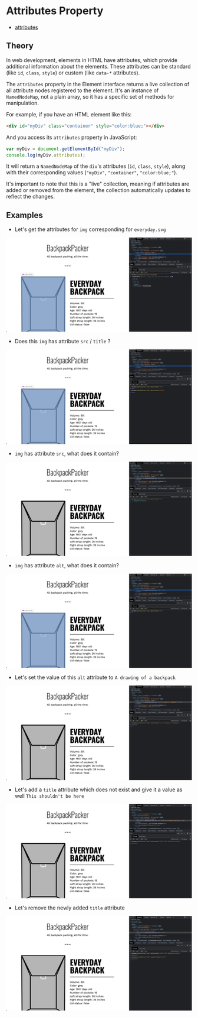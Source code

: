 # Attributes Property

- [attributes](https://developer.mozilla.org/en-US/docs/Web/API/Element/attributes)

## Theory

In web development, elements in HTML have attributes, which provide additional information about the elements. These attributes can be standard (like `id`, `class`, `style`) or custom (like `data-*` attributes). 

The `attributes` property in the Element interface returns a live collection of all attribute nodes registered to the element. It's an instance of `NamedNodeMap`, not a plain array, so it has a specific set of methods for manipulation. 

For example, if you have an HTML element like this:

```html
<div id="myDiv" class="container" style="color:blue;"></div>
```

And you access its `attributes` property in JavaScript:

```javascript
var myDiv = document.getElementById("myDiv");
console.log(myDiv.attributes);
```

It will return a `NamedNodeMap` of the `div`'s attributes (`id`, `class`, `style`), along with their corresponding values (`"myDiv"`, `"container"`, `"color:blue;"`).

It's important to note that this is a "live" collection, meaning if attributes are added or removed from the element, the collection automatically updates to reflect the changes.

## Examples

- Let's get the attributes for `img` corresponding for `everyday.svg`

![img](.images/image-2023-05-01-11-48-24.png)

- Does this `img` has attribute `src` / `title` ?

![img](.images/image-2023-05-01-11-50-52.png)

- `img` has attribute `src`, what does it contain?

![img](.images/image-2023-05-01-11-53-03.png)

- `img` has attribute `alt`, what does it contain?

![img](.images/image-2023-05-01-11-54-59.png)

- Let's set the value of this `alt` attribute to `A drawing of a backpack`

![img](.images/image-2023-05-01-11-56-02.png)

- Let's add a `title` attribute which does not exist and give it a value as well `This shouldn't be here`

![img](.images/image-2023-05-01-11-58-03.png)

- Let's remove the newly added `title` attribute

![img](.images/image-2023-05-01-11-59-59.png)
